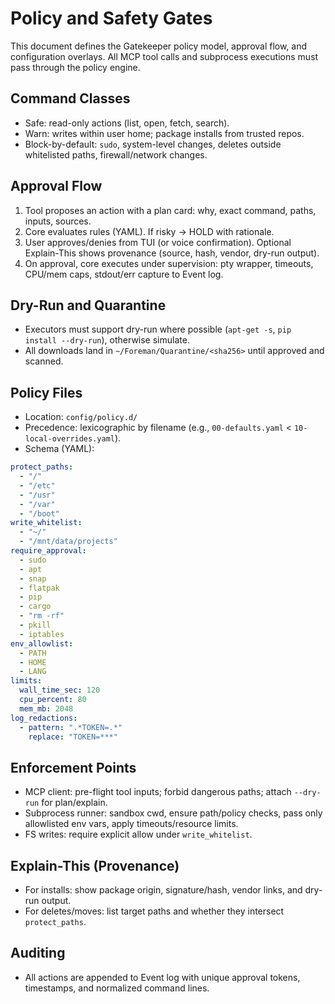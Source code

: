 # Policy and Safety Gates

This document defines the Gatekeeper policy model, approval flow, and configuration overlays. All MCP tool calls and subprocess executions must pass through the policy engine.

## Command Classes

- Safe: read-only actions (list, open, fetch, search).
- Warn: writes within user home; package installs from trusted repos.
- Block-by-default: `sudo`, system-level changes, deletes outside whitelisted paths, firewall/network changes.

## Approval Flow

1. Tool proposes an action with a plan card: why, exact command, paths, inputs, sources.
2. Core evaluates rules (YAML). If risky → HOLD with rationale.
3. User approves/denies from TUI (or voice confirmation). Optional Explain-This shows provenance (source, hash, vendor, dry-run output).
4. On approval, core executes under supervision: pty wrapper, timeouts, CPU/mem caps, stdout/err capture to Event log.

## Dry-Run and Quarantine

- Executors must support dry-run where possible (`apt-get -s`, `pip install --dry-run`), otherwise simulate.
- All downloads land in `~/Foreman/Quarantine/<sha256>` until approved and scanned.

## Policy Files

- Location: `config/policy.d/`
- Precedence: lexicographic by filename (e.g., `00-defaults.yaml` < `10-local-overrides.yaml`).
- Schema (YAML):

```yaml
protect_paths:
  - "/"
  - "/etc"
  - "/usr"
  - "/var"
  - "/boot"
write_whitelist:
  - "~/"
  - "/mnt/data/projects"
require_approval:
  - sudo
  - apt
  - snap
  - flatpak
  - pip
  - cargo
  - "rm -rf"
  - pkill
  - iptables
env_allowlist:
  - PATH
  - HOME
  - LANG
limits:
  wall_time_sec: 120
  cpu_percent: 80
  mem_mb: 2048
log_redactions:
  - pattern: ".*TOKEN=.*"
    replace: "TOKEN=***"
```

## Enforcement Points

- MCP client: pre-flight tool inputs; forbid dangerous paths; attach `--dry-run` for plan/explain.
- Subprocess runner: sandbox cwd, ensure path/policy checks, pass only allowlisted env vars, apply timeouts/resource limits.
- FS writes: require explicit allow under `write_whitelist`.

## Explain-This (Provenance)

- For installs: show package origin, signature/hash, vendor links, and dry-run output.
- For deletes/moves: list target paths and whether they intersect `protect_paths`.

## Auditing

- All actions are appended to Event log with unique approval tokens, timestamps, and normalized command lines.

